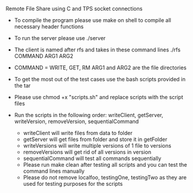 Remote File Share using C and TPS socket connections

- To compile the program please use make on shell to compile all necessary header functions
- To run the server please use ./server
- The client is named after rfs and takes in these command lines ./rfs COMMAND ARG1 ARG2
- COMMAND = WRITE, GET, RM ARG1 and ARG2 are the file directories

- To get the most out of the test cases use the bash scripts provided in the tar
- Please use chmod +x "scripts.sh" and replace scripts with the script files 
- Run the scripts in the following order: writeClient, getServer, writeVersion, removeVersion, sequentialCommand
  - writeClient will write files from data to folder
  - getServer will get files from folder and store it in getFolder
  - writeVersions will write multiple versions of 1 file to versions
  - removeVersions will get rid of all versions in version
  - sequentialCommand will test all commands sequentially
  - Please run make clean after testing all scripts and you can test the command lines manually
  - Please do not remove localfoo, testingOne, testingTwo as they are used for testing purposes for the scripts
